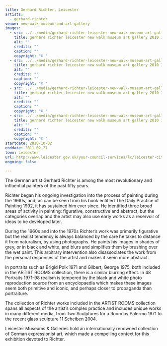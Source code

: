 ```yaml
---
title: Gerhard Richter, Leicester
artists:
  - gerhard-richter
venue: new-walk-museum-and-art-gallery
images:
  - src: ../../media/gerhard-richter-leicester-new-walk-museum-art-gallery-2010-10-02-0.webp
    title: gerhard richter leicester new walk museum art gallery 2010 10 02 0
    alt: ""
    credits: ""
    caption: ""
    copyright: "© "
  - src: ../../media/gerhard-richter-leicester-new-walk-museum-art-gallery-2010-10-02-1.webp
    title: gerhard richter leicester new walk museum art gallery 2010 10 02 1
    alt: ""
    credits: ""
    caption: ""
    copyright: "© "
  - src: ../../media/gerhard-richter-leicester-new-walk-museum-art-gallery-2010-10-02-2.webp
    title: gerhard richter leicester new walk museum art gallery 2010 10 02 2
    alt: ""
    credits: ""
    caption: ""
    copyright: "© "
  - src: ../../media/gerhard-richter-leicester-new-walk-museum-art-gallery-2010-10-02-3.webp
    title: gerhard richter leicester new walk museum art gallery 2010 10 02 3
    alt: ""
    credits: ""
    caption: ""
    copyright: "© "
startdate: 2010-10-02
enddate: 2011-02-27
town: Leicester
url: http://www.leicester.gov.uk/your-council-services/lc/leicester-city-museums/museums/nwm-art-gallery/
ongoing: false

---
```


The German artist Gerhard Richter is among the most revolutionary and influential painters of the past fifty years.

Richter began his ongoing investigation into the process of painting during the 1960s, and, as can be seen from his book entitled The Daily Practice of Painting 1992, it has sustained him ever since. He identified three broad areas of activity in painting: figurative, constructive and abstract, but the categories overlap and the artist may also use early works as a reservoir of ideas to be developed later.

During the 1960s and into the 1970s Richter’s work was primarily figurative but the realist tendency is always balanced by the care he takes to distance it from naturalism, by using photographs. He paints his images in shades of grey, or in black and white, and blurs and simplifies them by brushing over the wet paint. This arbitrary intervention also disassociates the work from the personal responses of the artist and makes it seem more abstract.

In portraits such as Brigid Polk 1971 and Gilbert, George 1975, both included in the ARTIST ROOMS collection, there is a similar blurring effect. In 48 Portraits 1971-98 realism is tempered by the black and white photo reproduction source from an encyclopaedia which makes these images seem both primitive and iconic, and perhaps closer to propaganda than portraiture.

The collection of Richter works included in the ARTIST ROOMS collection spans all aspects of the artist’s complex practice and includes unique works in many different media, from Two Sculptures for a Room by Palermo 1971 to the recent glass sculpture 11 Scheiben 2004.

Leicester Museums & Galleries hold an internationally renowned collection of German expressionist art, which made a compelling context for this exhibition devoted to Richter.